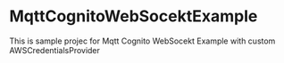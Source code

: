 # MqttCognitoWebSocektExample
This is sample projec for Mqtt Cognito WebSocekt Example with custom AWSCredentialsProvider
